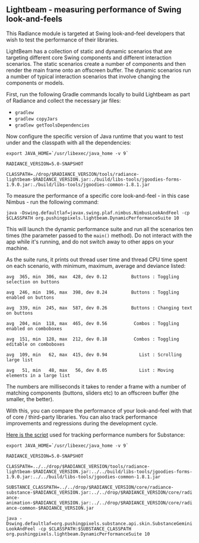 ## Lightbeam - measuring performance of Swing look-and-feels

This Radiance module is targeted at Swing look-and-feel developers that wish to test the performance of their libraries.

LightBeam has a collection of static and dynamic scenarios that are targeting different core Swing components and different interaction scenarios. The static scenarios create a number of components and then render the main frame onto an offscreen buffer. The dynamic scenarios run a number of typical interaction scenarios that involve changing the components or models.

First, run the following Gradle commands locally to build Lightbeam as part of Radiance and collect the necessary jar files:

* `gradlew`
* `gradlew copyJars`
* `gradlew getToolsDependencies`

Now configure the specific version of Java runtime that you want to test under and the classpath with all the dependencies:

``` export JAVA_HOME=`/usr/libexec/java_home -v 9` ```

`RADIANCE_VERSION=5.0-SNAPSHOT`

`CLASSPATH=./drop/$RADIANCE_VERSION/tools/radiance-lightbeam-$RADIANCE_VERSION.jar:./build/libs-tools/jgoodies-forms-1.9.0.jar:./build/libs-tools/jgoodies-common-1.8.1.jar`

To measure the performance of a specific core look-and-feel - in this case Nimbus - run the following command:

`java -Dswing.defaultlaf=javax.swing.plaf.nimbus.NimbusLookAndFeel -cp $CLASSPATH org.pushingpixels.lightbeam.DynamicPerformanceSuite 10
`

This will launch the dynamic performance suite and run all the scenarios ten times (the parameter passed to the `main()` method). Do not interact with the app while it's running, and do not switch away to other apps on your machine.

As the suite runs, it prints out thread user time and thread CPU time spent on each scenario, with minimum, maximum, average and deviance listed:

`avg  365, min  306, max  428, dev 0.12         Buttons : Toggling selection on buttons`

`avg  246, min  196, max  398, dev 0.24         Buttons : Toggling enabled on buttons`

`avg  339, min  245, max  587, dev 0.26         Buttons : Changing text on buttons`

`avg  204, min  118, max  465, dev 0.56          Combos : Toggling enabled on comboboxes`

`avg  151, min  128, max  212, dev 0.18          Combos : Toggling editable on comboboxes`

`avg  109, min   62, max  415, dev 0.94            List : Scrolling large list`

`avg   51, min   48, max   56, dev 0.05            List : Moving elements in a large list`

The numbers are milliseconds it takes to render a frame with a number of matching components (buttons, sliders etc) to an offscreen buffer (the smaller, the better).

With this, you can compare the performance of your look-and-feel with that of core / third-party libraries. You can also track performance improvements and regressions during the development cycle.

[Here is the script](../../../scripts/lightbeam/auto-dynamic-substance.sh) used for tracking performance numbers for Substance:

``` export JAVA_HOME=`/usr/libexec/java_home -v 9` ```

`RADIANCE_VERSION=5.0-SNAPSHOT`

`CLASSPATH=../../drop/$RADIANCE_VERSION/tools/radiance-lightbeam-$RADIANCE_VERSION.jar:../../build/libs-tools/jgoodies-forms-1.9.0.jar:../../build/libs-tools/jgoodies-common-1.8.1.jar`

`SUBSTANCE_CLASSPATH=../../drop/$RADIANCE_VERSION/core/radiance-substance-$RADIANCE_VERSION.jar:../../drop/$RADIANCE_VERSION/core/radiance-animation-$RADIANCE_VERSION.jar:../../drop/$RADIANCE_VERSION/core/radiance-common-$RADIANCE_VERSION.jar`

`java -Dswing.defaultlaf=org.pushingpixels.substance.api.skin.SubstanceGeminiLookAndFeel -cp $CLASSPATH:$SUBSTANCE_CLASSPATH org.pushingpixels.lightbeam.DynamicPerformanceSuite 10`

